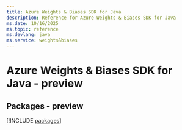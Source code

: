 ```yaml
---
title: Azure Weights & Biases SDK for Java
description: Reference for Azure Weights & Biases SDK for Java
ms.date: 10/16/2025
ms.topic: reference
ms.devlang: java
ms.service: weights&biases
---
```

# Azure Weights & Biases SDK for Java - preview
## Packages - preview
[!INCLUDE [packages](weights-&-biases-index.md)]
